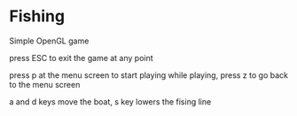 # Fishing

Simple OpenGL game

press ESC to exit the game at any point

press p at the menu screen to start playing
while playing, press z to go back to the menu screen

a and d keys move the boat, s key lowers the fising line
